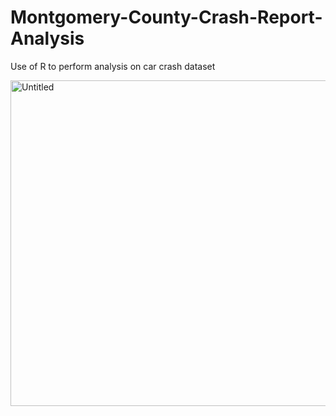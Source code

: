 # Montgomery-County-Crash-Report-Analysis
Use of R to perform analysis on car crash dataset


<img width="521" alt="Untitled" src="https://user-images.githubusercontent.com/42814261/56536868-f6264d00-6513-11e9-9290-a2d7d7f4b4aa.png">
